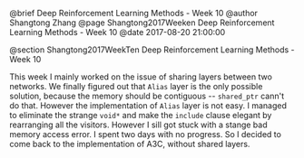 @brief Deep Reinforcement Learning Methods - Week 10
@author Shangtong Zhang
@page Shangtong2017Weeken Deep Reinforcement Learning Methods - Week 10
@date 2017-08-20 21:00:00

@section Shangtong2017WeekTen Deep Reinforcement Learning Methods - Week 10

This week I mainly worked on the issue of sharing layers between two networks. We finally figured out that `Alias` layer is the only possible solution, because the memory should be contiguous -- `shared_ptr` cann't do that. However the implementation of `Alias` layer is not easy. I managed to eliminate the strange `void*` and make the `include` clause elegant by rearranging all the visitors. However I sill got stuck with a stange bad memory access error. I spent two days with no progress. So I decided to come back to the implementation of A3C, without shared layers.